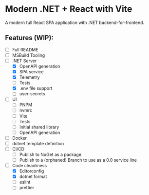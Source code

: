 # Modern .NET + React with Vite

A modern full React SPA application with .NET backend-for-frontend.

## Features (WIP):
- [ ] Full README
- [ ] MSBuild Tooling
- [ ] .NET Server
    - [X] OpenAPI generation
    - [X] SPA service
    - [X] Telemetry
    - [ ] Tests
    - [X] .env file support
    - [ ] user-secrets
- [ ] UI
    - [ ] PNPM
    - [ ] nvmrc
    - [ ] Vite
    - [ ] Tests
    - [ ] Initial shared library
    - [ ] OpenAPI generation
- [ ] Docker
- [ ] dotnet template definition
- [ ] CI/CD
    - [ ] Publish to NuGet as a package
    - [ ] Publish to a (orphaned) Branch to use as a 0.0 service line
- [ ] Code cleanliness
    - [X] Editorconfig
    - [X] dotnet format
    - [ ] eslint
    - [ ] prettier
